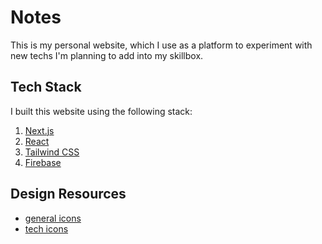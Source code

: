# Notes

This is my personal website, which I use as a platform to experiment with new techs I'm planning to add into my skillbox.


## Tech Stack

I built this website using the following stack:

1. [Next.js](https://nextjs.org/)
2. [React](https://reactjs.org/)
2. [Tailwind CSS](https://tailwindcss.com/)
3. [Firebase](https://firebase.google.com/)

## Design Resources

- [general icons](https://react-icons.github.io/react-icons/icons?name=fi)
- [tech icons](https://react-icons.github.io/react-icons/icons?name=si)

